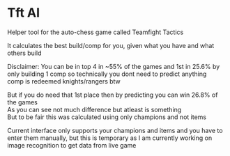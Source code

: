 # Tft AI
Helper tool for the auto-chess game called Teamfight Tactics


It calculates the best build/comp for you, given what you have and what others build

Disclaimer: 
You can be in top 4 in ~55% of the games and 1st in 25.6% by only building 1 comp
so technically you dont need to predict anything  
comp is redeemed knights/rangers btw  

But if you do need that 1st place then by predicting you can win 26.8% of the games   
As you can see not much difference but atleast is something   
But to be fair this was calculated using only champions and not items

Current interface only supports your champions and items and you have to enter them manually, but this is temporary as I am currently working on image recognition to get data from live game
